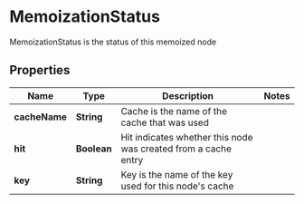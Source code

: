 

# MemoizationStatus

MemoizationStatus is the status of this memoized node
## Properties

Name | Type | Description | Notes
------------ | ------------- | ------------- | -------------
**cacheName** | **String** | Cache is the name of the cache that was used | 
**hit** | **Boolean** | Hit indicates whether this node was created from a cache entry | 
**key** | **String** | Key is the name of the key used for this node&#39;s cache | 



